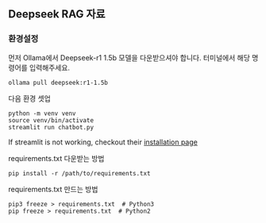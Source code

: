 ## Deepseek RAG 자료

### 환경설정

먼저 Ollama에서 Deepseek-r1 1.5b 모델을 다운받으셔야 합니다.
터미널에서 해당 명령어를 입력해주세요.

```
ollama pull deepseek:r1-1.5b
```

다음 환경 셋업

```
python -m venv venv
source venv/bin/activate
streamlit run chatbot.py
```

If streamlit is not working, checkout their [installation page](https://docs.streamlit.io/library/get-started/installation)

requirements.txt 다운받는 방법

```
pip install -r /path/to/requirements.txt
```

requirements.txt 만드는 방법

```
pip3 freeze > requirements.txt  # Python3
pip freeze > requirements.txt  # Python2
```
